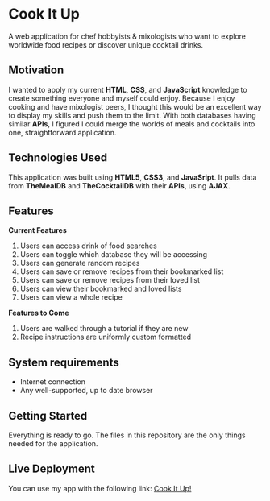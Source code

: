 # Cook It Up
A web application for chef hobbyists & mixologists who want to explore worldwide food recipes or discover unique cocktail drinks.

## Motivation
I wanted to apply my current **HTML**, **CSS**, and **JavaScript** knowledge to create something everyone and myself could enjoy. Because I enjoy cooking and have mixologist peers, I thought this would be an excellent way to display my skills and push them to the limit. With both databases having similar **APIs**, I figured I could merge the worlds of meals and cocktails into one, straightforward application.

## Technologies Used
This application was built using **HTML5**, **CSS3**, and **JavaSript**. It pulls data from **TheMealDB** and **TheCocktailDB** with their **APIs**, using **AJAX**.

## Features
**Current Features**
1. Users can access drink of food searches
2. Users can toggle which database they will be accessing
3. Users can generate random recipes
4. Users can save or remove recipes from their bookmarked list
5. Users can save or remove recipes from their loved list
6. Users can view their bookmarked and loved lists
7. Users can view a whole recipe

**Features to Come**
1. Users are walked through a tutorial if they are new
2. Recipe instructions are uniformly custom formatted

## System requirements
- Internet connection
- Any well-supported, up to date browser

## Getting Started
Everything is ready to go. The files in this repository are the only things needed for the application.

## Live Deployment
You can use my app with the following link:
[Cook It Up!](https://cristofermar.github.io/ajax-project/)
